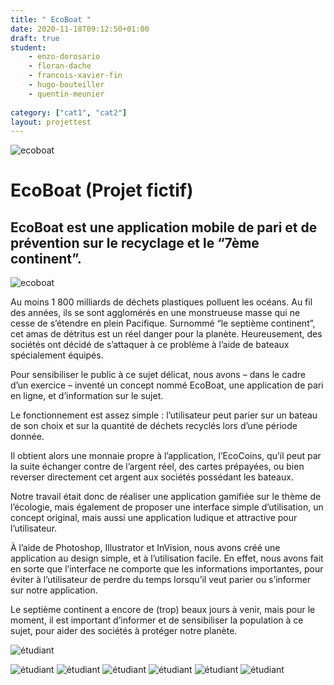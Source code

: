 ```yaml
---
title: " EcoBoat "
date: 2020-11-18T09:12:50+01:00
draft: true
student:
    - enzo-dorosario
    - floran-dache
    - francois-xavier-fin
    - hugo-bouteiller
    - quentin-meunier
   
category: ["cat1", "cat2"]   
layout: projettest
---
```


![ecoboat](/imagesprojets/EcoBoat/images/eb01.png)

# EcoBoat (Projet fictif)

## EcoBoat est une application mobile de pari et de prévention sur le recyclage et le “7ème continent”.

![ecoboat](/imagesprojets/EcoBoat/images/eb02.jpg)

Au moins 1 800 milliards de déchets plastiques polluent les océans. Au fil des années, ils se sont agglomérés en une monstrueuse masse qui ne cesse de s’étendre en plein Pacifique. Surnommé “le septième continent”, cet amas de détritus est un réel danger pour la planète. Heureusement, des sociétés ont décidé de s’attaquer à ce problème à l’aide de bateaux spécialement équipés.

Pour sensibiliser le public à ce sujet délicat, nous avons – dans le cadre d’un exercice – inventé un concept nommé EcoBoat, une application de pari en ligne, et d’information sur le sujet.

Le fonctionnement est assez simple : l’utilisateur peut parier sur un bateau de son choix et sur la quantité de déchets recyclés lors d’une période donnée.

Il obtient alors une monnaie propre à l’application, l’EcoCoins, qu’il peut par la suite échanger contre de l’argent réel, des cartes prépayées, ou bien reverser directement cet argent aux sociétés possédant les bateaux.

Notre travail était donc de réaliser une application gamifiée sur le thème de l’écologie, mais également de proposer une interface simple d’utilisation, un concept original, mais aussi une application ludique et attractive pour l’utilisateur.

À l’aide de Photoshop, Illustrator et InVision, nous avons créé une application au design simple, et à l’utilisation facile. En effet, nous avons fait en sorte que l’interface ne comporte que les informations importantes, pour éviter à l’utilisateur de perdre du temps lorsqu’il veut parier ou s’informer sur notre application.

Le septième continent a encore de (trop) beaux jours à venir, mais pour le moment, il est important d’informer et de sensibiliser la population à ce sujet, pour aider des sociétés à protéger notre planète.

![étudiant](/imagesprojets/EcoBoat/images/eb03.jpg)

![étudiant](/imagesprojets/EcoBoat/participants/enzodorosariod.png)
![étudiant](/imagesprojets/EcoBoat/participants/florandachewd.png)
![étudiant](/imagesprojets/EcoBoat/participants/enzodorosariod.png)
![étudiant](/imagesprojets/EcoBoat/participants/francoisxavierfind.jpg)
![étudiant](/imagesprojets/EcoBoat/participants/hugobouteillerd.png)
![étudiant](/imagesprojets/EcoBoat/participants/quentinmeunierm.png)



